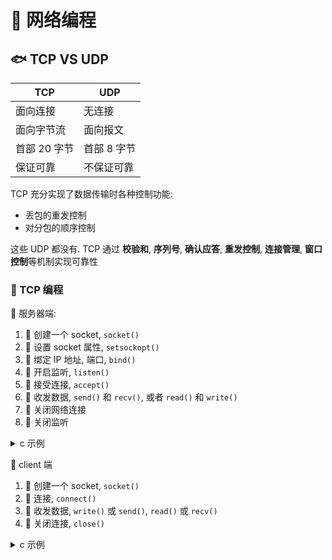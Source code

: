 # :whale: 网络编程

## :fish: TCP VS UDP

| TCP          | UDP         |
| ------------ | ----------- |
| 面向连接     | 无连接      |
| 面向字节流   | 面向报文    |
| 首部 20 字节 | 首部 8 字节 |
| 保证可靠     | 不保证可靠  |

TCP 充分实现了数据传输时各种控制功能:

- 丢包的重发控制
- 对分包的顺序控制

这些 UDP 都没有. TCP 通过 **校验和**, **序列号**, **确认应答**, **重发控制**, **连接管理**, **窗口控制**等机制实现可靠性

### :bee: TCP 编程

:sunflower: 服务器端:

1. :herb: 创建一个 socket, `socket()`
2. :herb: 设置 socket 属性, `setsockopt()`
3. :herb: 绑定 IP 地址, 端口, `bind()`
4. :herb: 开启监听, `listen()`
5. :herb: 接受连接, `accept()`
6. :herb: 收发数据, `send()` 和 `recv()`, 或者 `read()` 和 `write()`
7. :herb: 关闭网络连接
8. :herb: 关闭监听

<details><summary> c 示例 </summary>
<p>

```c
#include <stdio.h>
#include <sys/types.h>
#include <sys/socket.h>
#include <netinet/in.h>
#include <arpa/inet.h>

int main (int argc, char *argv[]) {
  int server_sockfd; //服务器端套接字
  int client_sockfd; // 客户端套接字
  int len;
  struct sockaddr_in my_addr; // 服务器网络地址结构体
  struct sockaddr_in remote_addr; // 客户端网络地址结构体
  int sin_size;
  char buf[BUFSIZ]; // 数据缓冲区
  memset(&my_addr, 0, sizeof(my_addr)); // 数据初始化 -- 清零
  my_addr.sin_family = AF_INET; // 设置为 IP 通信
  my_addr.sin_addr.s_addr = INADDR_ANY; // 服务器 IP 地址 -- 允许连接到所有本地地址上.
  my_addr.sin_port = htons(8000); // 服务器端口

  if ((server_sockfd=socket(PF_INET, SOCK_STREAM, 0)) < 0) {
    perror("socket error");
    return 1;
  }

  if(bind(server_sockfd,(struct sockaddr *)&my_addr,sizeof(struct sockaddr))<0)
  {
    perror("bind error");
    return 1;
  }

  /*监听连接请求--监听队列长度为5*/
  if(listen(server_sockfd,5)<0)
  {
    perror("listen error");
    return 1;
  };

  sin_size=sizeof(struct sockaddr_in);

  /*等待客户端连接请求到达*/
  if((client_sockfd=accept(server_sockfd,(struct sockaddr *)&remote_addr,&sin_size))<0)
  {
    perror("accept error");
    return 1;
  }
  printf("accept client %s/n",inet_ntoa(remote_addr.sin_addr));
  len=send(client_sockfd,"Welcome to my server/n",21,0);//发送欢迎信息

  /*接收客户端的数据并将其发送给客户端--recv返回接收到的字节数，send返回发送的字节数*/
  while((len=recv(client_sockfd,buf,BUFSIZ,0))>0))
  {
    buf[len]='/0';
    printf("%s/n",buf);
    if(send(client_sockfd,buf,len,0)<0)
    {
      perror("write error");
      return 1;
    }
  }


  /*关闭套接字*/
  close(client_sockfd);
  close(server_sockfd);

  return 0;
}
```

</p></details>

:sunflower: client 端

1. :herb: 创建一个 socket, `socket()`
2. :herb: 连接, `connect()`
3. :herb: 收发数据, `write()` 或 `send()`, `read()` 或 `recv()`
4. :herb: 关闭连接, `close()`

<details><summary> c 示例 </summary>
<p>

```c
#include <arpa/inet.h>
#include <netinet/in.h>
#include <stdio.h>
#include <sys/socket.h>
#include <sys/types.h>

int main(int argc, char *argv[]) {
  int client_sockfd;
  int len;
  struct sockaddr_in remote_addr;  //服务器端网络地址结构体
  char buf[BUFSIZ];                //数据传送的缓冲区
  memset(&remote_addr, 0, sizeof(remote_addr));  //数据初始化--清零
  remote_addr.sin_family = AF_INET;              //设置为IP通信
  remote_addr.sin_addr.s_addr = inet_addr("127.0.0.1");  //服务器IP地址
  remote_addr.sin_port = htons(8000);                    //服务器端口号

  /*创建客户端套接字--IPv4协议，面向连接通信，TCP协议*/
  if ((client_sockfd = socket(PF_INET, SOCK_STREAM, 0)) < 0) {
    perror("socket error");
    return 1;
  }

  /*将套接字绑定到服务器的网络地址上*/
  if (connect(client_sockfd, (struct sockaddr *)&remote_addr,
              sizeof(struct sockaddr)) < 0) {
    perror("connect error");
    return 1;
  }
  printf("connected to server/n");
  len = recv(client_sockfd, buf, BUFSIZ, 0);  //接收服务器端信息
  buf[len] = '/0';
  printf("%s", buf);  //打印服务器端信息

  /*循环的发送接收信息并打印接收信息（可以按需发送）--recv返回接收到的字节数，send返回发送的字节数*/
  while (1) {
    printf("Enter string to send:");
    scanf("%s", buf);
    if(!strcmp(buf,"quit") break;
    len=send(client_sockfd,buf,strlen(buf),0);
    len=recv(client_sockfd,buf,BUFSIZ,0);
    buf[len]='/0';
    printf("received:%s/n",buf);
  }

  /*关闭套接字*/
  close(client_sockfd);

  return 0;
}
```

</p></details>
